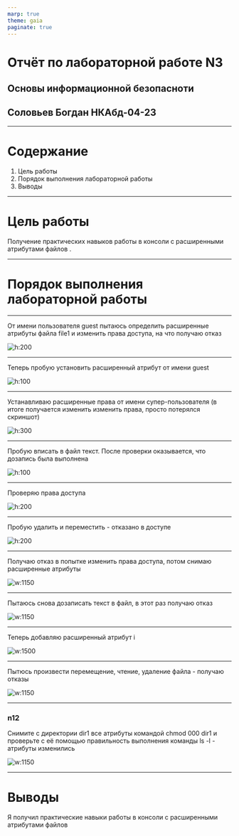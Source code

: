 ```yaml
---
marp: true
theme: gaia
paginate: true
---
```


# Отчёт по лабораторной работе N3
## Основы информационной безопасноти
## Соловьев Богдан НКАбд-04-23

---
# Содержание
1. Цель работы
2. Порядок выполнения лабораторной работы
3. Выводы

---
# Цель работы


Получение практических навыков работы в консоли с расширенными
атрибутами файлов
.


---
# Порядок выполнения лабораторной работы
---


От имени пользователя guest пытаюсь определить расширенные атрибуты файла file1 и изменить права доступа, на что получаю отказ

![h:200](./images/1.jpg)

---

Теперь пробую установить расширенный атрибут от имени guest

![h:100](./images/2.jpg)

---

Устанавливаю расширенные права от имени супер-пользователя (в итоге получается изменить изменить права, просто потерялся скриншот)

![h:300](./images/3.jpg)

---

Пробую вписать в файл текст. После проверки оказывается, что дозапись была выполнена

![h:100](./images/6.jpg)

---

Проверяю права доступа

![h:200](./images/5.jpg)

---

Пробую удалить и переместить - отказано в доступе

![h:200](./images/7.jpg)

---

Получаю отказ в попытке изменить права доступа, потом снимаю расширенные атрибуты


![w:1150](./images/8.jpg)

---

Пытаюсь снова дозаписать текст в файл, в этот раз получаю отказ


![w:1150](./images/9.jpg)

---

Теперь добавляю расширенный атрибут i

![w:1500](./images/10.jpg)

---

Пытюсь произвести перемещение, чтение, удаление файла - получаю отказы

![w:1150](./images/11.jpg)

---
### n12

Снимите с директории dir1 все атрибуты командой
chmod 000 dir1
и проверьте с её помощью правильность выполнения команды
ls -l - атрибуты изменились

![w:1150](./images/12.jpg)


---
# Выводы

Я получил практические навыки работы в консоли с расширенными атрибутами файлов